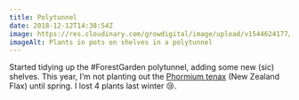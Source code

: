 ```yaml
---
title: Polytunnel
date: 2018-12-12T14:38:54Z
image: https://res.cloudinary.com/growdigital/image/upload/v1544624177/polytunnel-0EA9BAFD.jpg
imageAlt: Plants in pots on shelves in a polytunnel
---
```


Started tidying up the #ForestGarden polytunnel, adding some new (sic) shelves. This year, I’m not planting out the [Phormium tenax](http://temperate.theferns.info/viewtropical.php?id=Phormium+tenax) (New Zealand Flax) until spring. I lost 4 plants last winter 😢.
